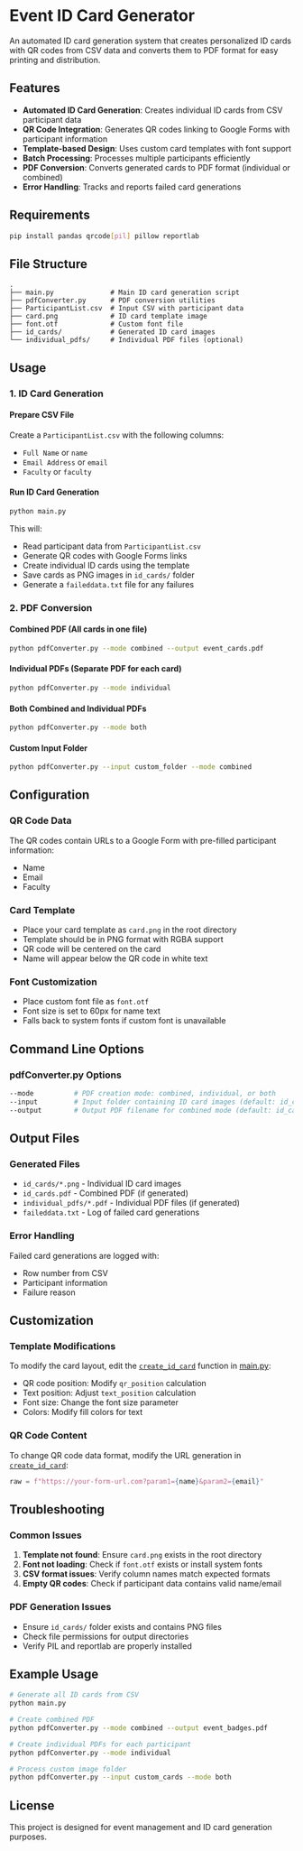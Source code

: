 # Event ID Card Generator

An automated ID card generation system that creates personalized ID cards with QR codes from CSV data and converts them to PDF format for easy printing and distribution.

## Features

- **Automated ID Card Generation**: Creates individual ID cards from CSV participant data
- **QR Code Integration**: Generates QR codes linking to Google Forms with participant information
- **Template-based Design**: Uses custom card templates with font support
- **Batch Processing**: Processes multiple participants efficiently
- **PDF Conversion**: Converts generated cards to PDF format (individual or combined)
- **Error Handling**: Tracks and reports failed card generations

## Requirements

```bash
pip install pandas qrcode[pil] pillow reportlab
```

## File Structure

```
.
├── main.py              # Main ID card generation script
├── pdfConverter.py      # PDF conversion utilities
├── ParticipantList.csv  # Input CSV with participant data
├── card.png             # ID card template image
├── font.otf             # Custom font file
├── id_cards/            # Generated ID card images
└── individual_pdfs/     # Individual PDF files (optional)
```

## Usage

### 1. ID Card Generation

#### Prepare CSV File
Create a `ParticipantList.csv` with the following columns:
- `Full Name` or `name`
- `Email Address` or `email`
- `Faculty` or `faculty`

#### Run ID Card Generation
```bash
python main.py
```

This will:
- Read participant data from `ParticipantList.csv`
- Generate QR codes with Google Forms links
- Create individual ID cards using the template
- Save cards as PNG images in `id_cards/` folder
- Generate a `faileddata.txt` file for any failures

### 2. PDF Conversion

#### Combined PDF (All cards in one file)
```bash
python pdfConverter.py --mode combined --output event_cards.pdf
```

#### Individual PDFs (Separate PDF for each card)
```bash
python pdfConverter.py --mode individual
```

#### Both Combined and Individual PDFs
```bash
python pdfConverter.py --mode both
```

#### Custom Input Folder
```bash
python pdfConverter.py --input custom_folder --mode combined
```

## Configuration

### QR Code Data
The QR codes contain URLs to a Google Form with pre-filled participant information:
- Name
- Email
- Faculty

### Card Template
- Place your card template as `card.png` in the root directory
- Template should be in PNG format with RGBA support
- QR code will be centered on the card
- Name will appear below the QR code in white text

### Font Customization
- Place custom font file as `font.otf`
- Font size is set to 60px for name text
- Falls back to system fonts if custom font is unavailable

## Command Line Options

### pdfConverter.py Options
```bash
--mode          # PDF creation mode: combined, individual, or both
--input         # Input folder containing ID card images (default: id_cards)
--output        # Output PDF filename for combined mode (default: id_cards.pdf)
```

## Output Files

### Generated Files
- `id_cards/*.png` - Individual ID card images
- `id_cards.pdf` - Combined PDF (if generated)
- `individual_pdfs/*.pdf` - Individual PDF files (if generated)
- `faileddata.txt` - Log of failed card generations

### Error Handling
Failed card generations are logged with:
- Row number from CSV
- Participant information
- Failure reason

## Customization

### Template Modifications
To modify the card layout, edit the [`create_id_card`](main.py) function in [main.py](main.py):
- QR code position: Modify `qr_position` calculation
- Text position: Adjust `text_position` calculation
- Font size: Change the font size parameter
- Colors: Modify fill colors for text

### QR Code Content
To change QR code data format, modify the URL generation in [`create_id_card`](main.py):
```python
raw = f"https://your-form-url.com?param1={name}&param2={email}"
```

## Troubleshooting

### Common Issues

1. **Template not found**: Ensure `card.png` exists in the root directory
2. **Font not loading**: Check if `font.otf` exists or install system fonts
3. **CSV format issues**: Verify column names match expected formats
4. **Empty QR codes**: Check if participant data contains valid name/email

### PDF Generation Issues
- Ensure `id_cards/` folder exists and contains PNG files
- Check file permissions for output directories
- Verify PIL and reportlab are properly installed

## Example Usage

```bash
# Generate all ID cards from CSV
python main.py

# Create combined PDF
python pdfConverter.py --mode combined --output event_badges.pdf

# Create individual PDFs for each participant
python pdfConverter.py --mode individual

# Process custom image folder
python pdfConverter.py --input custom_cards --mode both
```

## License

This project is designed for event management and ID card generation purposes.